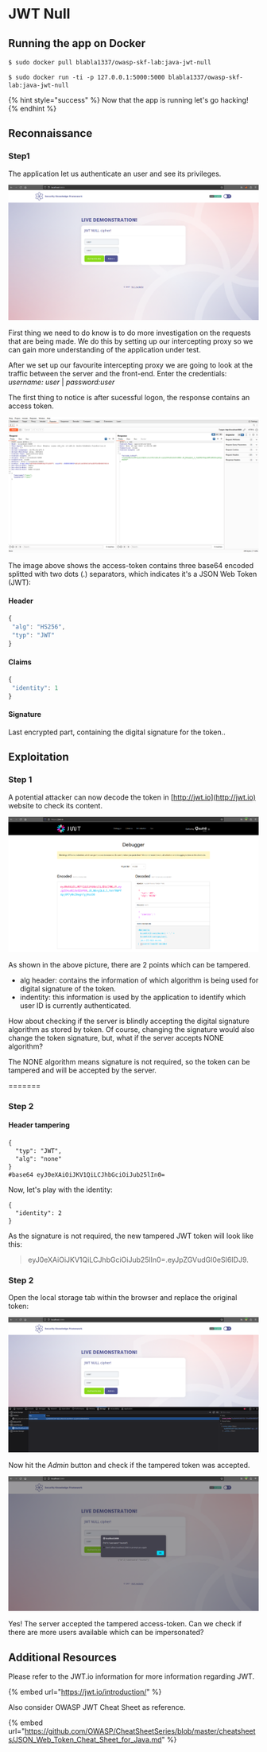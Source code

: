 # JWT Null

## Running the app on Docker

```
$ sudo docker pull blabla1337/owasp-skf-lab:java-jwt-null
```

```
$ sudo docker run -ti -p 127.0.0.1:5000:5000 blabla1337/owasp-skf-lab:java-jwt-null
```

{% hint style="success" %}
Now that the app is running let's go hacking!
{% endhint %}

## Reconnaissance

### Step1

The application let us authenticate an user and see its privileges.

![](https://raw.githubusercontent.com/blabla1337/skf-labs/master/.gitbook/assets/java/JWT-Null/1.png)

First thing we need to do know is to do more investigation on the requests that are being made. We do this by setting up our intercepting proxy so we can gain more understanding of the application under test.

After we set up our favourite intercepting proxy we are going to look at the traffic between the server and the front-end. Enter the credentials: _username: user_ | _password:user_

The first thing to notice is after sucessful logon, the response contains an access token.

![](https://raw.githubusercontent.com/blabla1337/skf-labs/master/.gitbook/assets/java/JWT-Null/2.png)

The image above shows the access-token contains three base64 encoded splitted with two dots (.) separators, which indicates it's a JSON Web Token (JWT):

#### Header

```javascript
{
 "alg": "HS256",
 "typ": "JWT"
}
```

#### Claims

```javascript
{
 "identity": 1
}
```

#### Signature

Last encrypted part, containing the digital signature for the token..

## Exploitation

### Step 1

A potential attacker can now decode the token in [http://jwt.io](http://jwt.io) website to check its content.

![](https://raw.githubusercontent.com/blabla1337/skf-labs/master/.gitbook/assets/java/JWT-Null/3.png)

As shown in the above picture, there are 2 points which can be tampered.

- alg header: contains the information of which algorithm is being used for digital signature of the token.
- indentity: this information is used by the application to identify which user ID is currently authenticated.

How about checking if the server is blindly accepting the digital signature algorithm as stored by token. Of course, changing the signature would also change the token signature, but, what if the server accepts NONE algorithm?

The NONE algorithm means signature is not required, so the token can be tampered and will be accepted by the server.

\=======

### Step 2

#### Header tampering

```
{
  "typ": "JWT",
  "alg": "none"
}
#base64 eyJ0eXAiOiJKV1QiLCJhbGciOiJub25lIn0= 
```

Now, let's play with the identity:

```
{
  "identity": 2
}
```

As the signature is not required, the new tampered JWT token will look like this:

> eyJ0eXAiOiJKV1QiLCJhbGciOiJub25lIn0=.eyJpZGVudGl0eSI6IDJ9.

### Step 2

Open the local storage tab within the browser and replace the original token:

![](https://raw.githubusercontent.com/blabla1337/skf-labs/master/.gitbook/assets/java/JWT-Null/4.png)

Now hit the _Admin_ button and check if the tampered token was accepted.

![](https://raw.githubusercontent.com/blabla1337/skf-labs/master/.gitbook/assets/java/JWT-Null/5.png)

Yes! The server accepted the tampered access-token. Can we check if there are more users available which can be impersonated?

## Additional Resources

Please refer to the JWT.io information for more information regarding JWT.

{% embed url="https://jwt.io/introduction/" %}

Also consider OWASP JWT Cheat Sheet as reference.

{% embed url="https://github.com/OWASP/CheatSheetSeries/blob/master/cheatsheets/JSON_Web_Token_Cheat_Sheet_for_Java.md" %}
